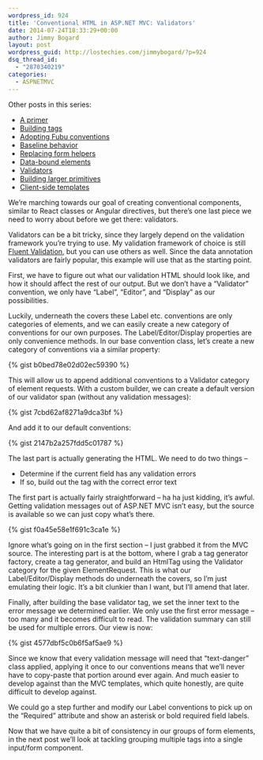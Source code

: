 ```yaml
---
wordpress_id: 924
title: 'Conventional HTML in ASP.NET MVC: Validators'
date: 2014-07-24T18:33:29+00:00
author: Jimmy Bogard
layout: post
wordpress_guid: http://lostechies.com/jimmybogard/?p=924
dsq_thread_id:
  - "2870340219"
categories:
  - ASPNETMVC
---
```

Other posts in this series:

  * [A primer](https://lostechies.com/jimmybogard/2013/07/18/conventional-html-in-asp-net-mvc-a-primer/)
  * [Building tags](https://lostechies.com/jimmybogard/2013/08/13/conventional-html-in-asp-net-mvc-building-tags/)
  * [Adopting Fubu conventions](https://lostechies.com/jimmybogard/2014/07/11/conventional-html-in-asp-net-mvc-adopting-fubu-conventions/)
  * [Baseline behavior](https://lostechies.com/jimmybogard/2014/07/17/conventional-html-in-asp-net-mvc-baseline-behavior/)
  * [Replacing form helpers](https://lostechies.com/jimmybogard/2014/07/22/conventional-html-in-asp-net-mvc-replacing-form-helpers/)
  * [Data-bound elements](https://lostechies.com/jimmybogard/2014/07/23/conventional-html-in-asp-net-mvc-data-bound-elements/)
  * [Validators](https://lostechies.com/jimmybogard/2014/07/24/conventional-html-in-asp-net-mvc-validators/)
  * [Building larger primitives](https://lostechies.com/jimmybogard/2014/07/25/conventional-html-in-asp-net-mvc-building-larger-primitives/)
  * [Client-side templates](https://lostechies.com/jimmybogard/2014/08/14/conventional-html-in-asp-net-mvc-client-side-templates/)

We’re marching towards our goal of creating conventional components, similar to React classes or Angular directives, but there’s one last piece we need to worry about before we get there: validators.

Validators can be a bit tricky, since they largely depend on the validation framework you’re trying to use. My validation framework of choice is still [Fluent Validation](http://fluentvalidation.codeplex.com/), but you can use others as well. Since the data annotation validators are fairly popular, this example will use that as the starting point.

First, we have to figure out what our validation HTML should look like, and how it should affect the rest of our output. But we don’t have a “Validator” convention, we only have “Label”, “Editor”, and “Display” as our possibilities.

Luckily, underneath the covers these Label etc. conventions are only categories of elements, and we can easily create a new category of conventions for our own purposes. The Label/Editor/Display properties are only convenience methods. In our base convention class, let’s create a new category of conventions via a similar property:

{% gist b0bed78e02d02ec59390 %}

This will allow us to append additional conventions to a Validator category of element requests. With a custom builder, we can create a default version of our validator span (without any validation messages):

{% gist 7cbd62af8271a9dca3bf %}

And add it to our default conventions:

{% gist 2147b2a257fdd5c01787 %}

The last part is actually generating the HTML. We need to do two things &#8211;

  * Determine if the current field has any validation errors
  * If so, build out the tag with the correct error text

The first part is actually fairly straightforward – ha ha just kidding, it’s awful. Getting validation messages out of ASP.NET MVC isn’t easy, but the source is available so we can just copy what’s there.

{% gist f0a45e58e1f691c3ca1e %}

Ignore what’s going on in the first section – I just grabbed it from the MVC source. The interesting part is at the bottom, where I grab a tag generator factory, create a tag generator, and build an HtmlTag using the Validator category for the given ElementRequest. This is what our Label/Editor/Display methods do underneath the covers, so I’m just emulating their logic. It’s a bit clunkier than I want, but I’ll amend that later.

Finally, after building the base validator tag, we set the inner text to the error message we determined earlier. We only use the first error message – too many and it becomes difficult to read. The validation summary can still be used for multiple errors. Our view is now:

{% gist 4577dbf5c0b6f5af5ae9 %}

Since we know that every validation message will need that “text-danger” class applied, applying it once to our conventions means that we’ll never have to copy-paste that portion around ever again. And much easier to develop against than the MVC templates, which quite honestly, are quite difficult to develop against.

We could go a step further and modify our Label conventions to pick up on the “Required” attribute and show an asterisk or bold required field labels.

Now that we have quite a bit of consistency in our groups of form elements, in the next post we’ll look at tackling grouping multiple tags into a single input/form component.
